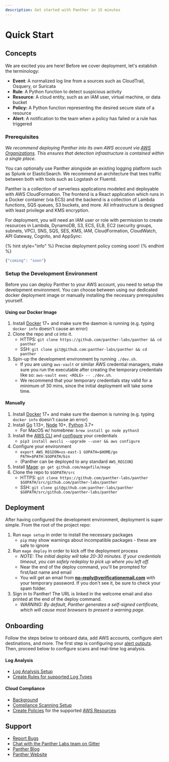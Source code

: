 ```yaml
---
description: Get started with Panther in 15 minutes
---
```


# Quick Start

## Concepts

We are excited you are here! Before we cover deployment, let's establish the terminology:

- **Event**: A normalized log line from a sources such as CloudTrail, Osquery, or Suricata
- **Rule**: A Python function to detect suspicious activity
- **Resource**: A cloud entity, such as an IAM user, virtual machine, or data bucket
- **Policy:** A Python function representing the desired secure state of a resource
- **Alert**: A notification to the team when a policy has failed or a rule has triggered

### Prerequisites

_We recommend deploying Panther into its own AWS account via_ [_AWS Organizations_](https://aws.amazon.com/blogs/security/how-to-use-aws-organizations-to-automate-end-to-end-account-creation/)_. This ensures that detection infrastructure is contained within a single place._

You can optionally use Panther alongside an existing logging platform such as Splunk or ElasticSearch. We recommend an architecture that tees traffic between both with tools such as Logstash or Fluentd.

Panther is a collection of serverless applications modeled and deployable with AWS CloudFormation. The frontend is a React application which runs in a Docker container \(via ECS\) and the backend is a collection of Lambda functions, SQS queues, S3 buckets, and more. All infrastructure is designed with least privilege and KMS encryption.

For deployment, you will need an IAM user or role with permission to create resources in Lambda, DynamoDB, S3, ECS, ELB, EC2 \(security groups, subnets, VPC\), SNS, SQS, SES, KMS, IAM, CloudFormation, CloudWatch, API Gateway, Cognito, and AppSync:

{% hint style="info" %}
Precise deployment policy coming soon!
{% endhint %}

```javascript
{"coming": "soon"}
```

### Setup the Development Environment

Before you can deploy Panther to your AWS account, you need to setup the development environment.
You can choose between using our dedicated docker deployment image or manually installing the
necessary prerequisites yourself.

#### Using our Docker Image

1. Install [Docker](https://docs.docker.com/install/) 17+ and make sure the daemon is running (e.g. typing `docker info` doesn't cause an error)
2. Clone the repo and `cd` into it.
   - HTTPS: `git clone https://github.com/panther-labs/panther && cd panther`
   - SSH: `git clone git@github.com:panther-labs/panther && cd panther`
3. Spin-up the development environment by running `./dev.sh`.
   - If you are using `aws-vault` or similar AWS credential managers, make sure you run the executable after creating the temporary credentials
     like so: `aws-vault exec <ROLE> -- ./dev.sh`.
   - We recommend that your temporary credentials stay valid for a minimum of
     30 mins, since the initial deployment will take some time.

#### Manually

1. Install [Docker](https://docs.docker.com/install/) 17+ and make sure the daemon is running (e.g. typing `docker info` doesn't cause an error)
2. Install [Go](https://golang.org/doc/install#install) 1.13+, [Node](https://nodejs.org/en/download/) 10+, [Python](https://www.python.org/downloads/) 3.7+
   - For MacOS w/ homebrew: `brew install go node python3`
3. Install the [AWS CLI](https://docs.aws.amazon.com/cli/latest/userguide/install-cliv1.html) and [configure](https://docs.aws.amazon.com/cli/latest/userguide/cli-chap-configure.html) your credentials
   - `pip3 install awscli --upgrade --user && aws configure`
4. Configure your environment
   - `export AWS_REGION=us-east-1 GOPATH=$HOME/go PATH=$PATH:$GOPATH/bin`
   - \(Panther can be deployed to any standard `AWS_REGION`\)
5. Install [Mage](https://magefile.org/#installation): `go get github.com/magefile/mage`
6. Clone the repo to `$GOPATH/src`
   - HTTPS: `git clone https://github.com/panther-labs/panther $GOPATH/src/github.com/panther-labs/panther`
   - SSH: `git clone git@github.com:panther-labs/panther $GOPATH/src/github.com/panther-labs/panther`

## Deployment

After having configured the development environment, deployment is super simple. From the root of
the project repo:

1. Run `mage setup` in order to install the necessary packages
   - `pip` may show warnings about incompatible packages - these are safe to ignore
2. Run `mage deploy` in order to kick off the deployment process
   - _NOTE: The initial deploy will take 20-30 minutes. If your credentials timeout, you can safely redeploy to pick up where you left off._
   - Near the end of the deploy command, you'll be prompted for first/last name and email
   - You will get an email from [**no-reply@verificationemail.com**](mailto:no-reply@verificationemail.com) with your temporary password. If you don't see it, be sure to check your spam folder.
3. Sign in to Panther! The URL is linked in the welcome email and also printed at the end of the deploy command.
   - _WARNING: By default, Panther generates a self-signed certificate, which will cause most browsers to present a warning page._

## Onboarding

Follow the steps below to onboard data, add AWS accounts, configure alert destinations, and more. The first step is configuring your [alert outputs](destinations/alert-setup/). Then, proceed below to configure scans and real-time log analysis.

#### Log Analysis

- [Log Analysis Setup](log-analysis/log-processing/)
- [Create Rules for supported Log Types](log-analysis/rules/)

#### Cloud Compliance

- [Background](policies/compliance-background.md)
- [Compliance Scanning Setup](policies/scanning/)
- [Create Policies](policies/compliance-background.md) for the supported [AWS Resources](policies/resources/)

## **Support**

- [Report Bugs](https://github.com/panther-labs/panther/issues)
- [Chat with the Panther Labs team on Gitter](https://gitter.im/runpanther/community)
- [Panther Blog](https://blog.runpanther.io/)
- [Panther Website](https://runpanther.io/)
